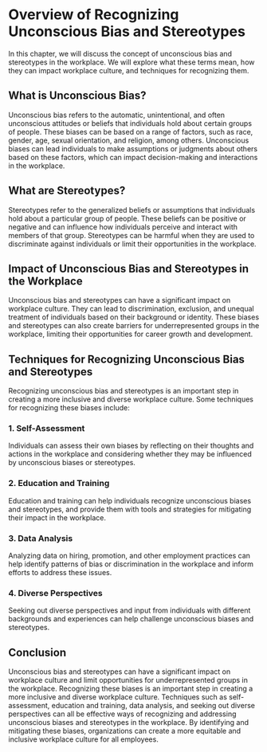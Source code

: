 Overview of Recognizing Unconscious Bias and Stereotypes
=================================================================================================================

In this chapter, we will discuss the concept of unconscious bias and stereotypes in the workplace. We will explore what these terms mean, how they can impact workplace culture, and techniques for recognizing them.

What is Unconscious Bias?
-------------------------

Unconscious bias refers to the automatic, unintentional, and often unconscious attitudes or beliefs that individuals hold about certain groups of people. These biases can be based on a range of factors, such as race, gender, age, sexual orientation, and religion, among others. Unconscious biases can lead individuals to make assumptions or judgments about others based on these factors, which can impact decision-making and interactions in the workplace.

What are Stereotypes?
---------------------

Stereotypes refer to the generalized beliefs or assumptions that individuals hold about a particular group of people. These beliefs can be positive or negative and can influence how individuals perceive and interact with members of that group. Stereotypes can be harmful when they are used to discriminate against individuals or limit their opportunities in the workplace.

Impact of Unconscious Bias and Stereotypes in the Workplace
-----------------------------------------------------------

Unconscious bias and stereotypes can have a significant impact on workplace culture. They can lead to discrimination, exclusion, and unequal treatment of individuals based on their background or identity. These biases and stereotypes can also create barriers for underrepresented groups in the workplace, limiting their opportunities for career growth and development.

Techniques for Recognizing Unconscious Bias and Stereotypes
-----------------------------------------------------------

Recognizing unconscious bias and stereotypes is an important step in creating a more inclusive and diverse workplace culture. Some techniques for recognizing these biases include:

### 1. Self-Assessment

Individuals can assess their own biases by reflecting on their thoughts and actions in the workplace and considering whether they may be influenced by unconscious biases or stereotypes.

### 2. Education and Training

Education and training can help individuals recognize unconscious biases and stereotypes, and provide them with tools and strategies for mitigating their impact in the workplace.

### 3. Data Analysis

Analyzing data on hiring, promotion, and other employment practices can help identify patterns of bias or discrimination in the workplace and inform efforts to address these issues.

### 4. Diverse Perspectives

Seeking out diverse perspectives and input from individuals with different backgrounds and experiences can help challenge unconscious biases and stereotypes.

Conclusion
----------

Unconscious bias and stereotypes can have a significant impact on workplace culture and limit opportunities for underrepresented groups in the workplace. Recognizing these biases is an important step in creating a more inclusive and diverse workplace culture. Techniques such as self-assessment, education and training, data analysis, and seeking out diverse perspectives can all be effective ways of recognizing and addressing unconscious biases and stereotypes in the workplace. By identifying and mitigating these biases, organizations can create a more equitable and inclusive workplace culture for all employees.
